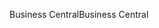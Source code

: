 <span data-ttu-id="1afb4-101">Business Central</span><span class="sxs-lookup"><span data-stu-id="1afb4-101">Business Central</span></span>
